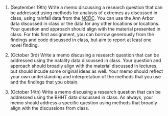 1. (September 19th) Write a memo discussing a research question that can
be addressed using methods for analysis of extremes as discussed in class, using
rainfall data from the [NCDC](https://www.ncei.noaa.gov/access/search/data-search/daily-summaries).
You can use the Ann Arbor data discussed in class or the data for any other locations
or locations.  Your question and approach should align with the material presented in
class.  For this first assignment, you can borrow generously from the findings and code discussed in class, but
aim to report at least one novel finding.

2. (October 3rd) Write a memo discusing a research question that can be
addressed using the natality data discussed in class.  Your question and
approach should broadly align with the material discussed in lectures, but
should incude some original ideas as well.  Your memo should reflect
your own understanding and interpretation of the methods that you use
and the findings that you obtain.

3. (October 14th) Write a memo discusing a research question that can be
addressed using the BHHT data discussed in class.  As always, your memo
should address a specific question using methods that broadly align with
the discussions from class.

